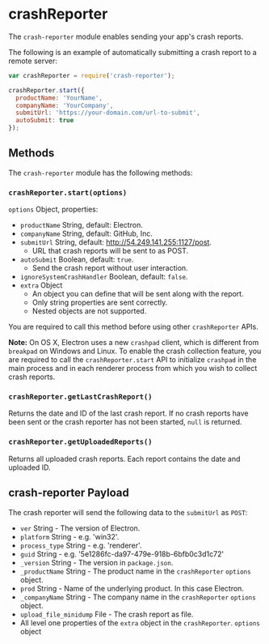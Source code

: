 # crashReporter

The `crash-reporter` module enables sending your app's crash reports.

The following is an example of automatically submitting a crash report to a
remote server:

```javascript
var crashReporter = require('crash-reporter');

crashReporter.start({
  productName: 'YourName',
  companyName: 'YourCompany',
  submitUrl: 'https://your-domain.com/url-to-submit',
  autoSubmit: true
});
```

## Methods

The `crash-reporter` module has the following methods:

### `crashReporter.start(options)`

`options` Object, properties:

* `productName` String, default: Electron.
* `companyName` String, default: GitHub, Inc.
* `submitUrl` String, default: http://54.249.141.255:1127/post.
  * URL that crash reports will be sent to as POST.
* `autoSubmit` Boolean, default: `true`.
  * Send the crash report without user interaction.
* `ignoreSystemCrashHandler` Boolean, default: `false`.
* `extra` Object
  * An object you can define that will be sent along with the report.
  * Only string properties are sent correctly.
  * Nested objects are not supported.

You are required to call this method before using other `crashReporter`
APIs.

**Note:** On OS X, Electron uses a new `crashpad` client, which is different
from `breakpad` on Windows and Linux. To enable the crash collection feature,
you are required to call the `crashReporter.start` API to initialize `crashpad`
in the main process and in each renderer process from which you wish to collect
crash reports.

### `crashReporter.getLastCrashReport()`

Returns the date and ID of the last crash report. If no crash reports have been
sent or the crash reporter has not been started, `null` is returned.

### `crashReporter.getUploadedReports()`

Returns all uploaded crash reports. Each report contains the date and uploaded
ID.

## crash-reporter Payload

The crash reporter will send the following data to the `submitUrl` as `POST`:

* `ver` String - The version of Electron.
* `platform` String - e.g. 'win32'.
* `process_type` String - e.g. 'renderer'.
* `guid` String - e.g. '5e1286fc-da97-479e-918b-6bfb0c3d1c72' 
* `_version` String - The version in `package.json`.
* `_productName` String - The product name in the `crashReporter` `options`
  object.
* `prod` String - Name of the underlying product. In this case Electron.
* `_companyName` String - The company name in the `crashReporter` `options`
  object.
* `upload_file_minidump` File - The crash report as file.
* All level one properties of the `extra` object in the `crashReporter`.
  `options` object
